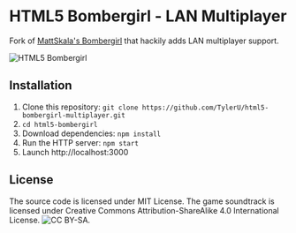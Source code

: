 HTML5 Bombergirl - LAN Multiplayer
================

Fork of [MattSkala's Bombergirl](https://github.com/MattSkala/html5-bombergirl) that hackily adds LAN multiplayer support.

![HTML5 Bombergirl](http://matousskala.cz/files/bomberman_screen.png)

Installation
------------
1. Clone this repository: ```git clone https://github.com/TylerU/html5-bombergirl-multiplayer.git```
2. ```cd html5-bombergirl```
3. Download dependencies: ```npm install```
4. Run the HTTP server: ```npm start```
5. Launch http://localhost:3000

License
-------
The source code is licensed under MIT License. The game soundtrack is licensed under Creative Commons Attribution-ShareAlike 4.0 International License.
![CC BY-SA](http://i.creativecommons.org/l/by-sa/4.0/80x15.png).
